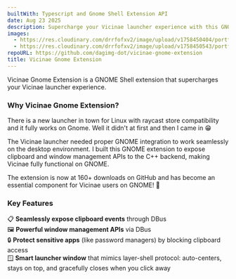 ```yaml
---
builtWith: Typescript and Gnome Shell Extension API
date: Aug 23 2025
description: Supercharge your Vicinae launcher experience with this GNOME Shell extension
images:
  - https://res.cloudinary.com/drrfofxv2/image/upload/v1758450404/portfolio/vicinae-gnome-extension-1758450392-1.png
  - https://res.cloudinary.com/drrfofxv2/image/upload/v1758450543/portfolio/vicinae-gnome-extension-1758450511-1.gif
repoURL: https://github.com/dagimg-dot/vicinae-gnome-extension
title: Vicinae Gnome Extension
---
```


Vicinae Gnome Extension is a GNOME Shell extension that supercharges your Vicinae launcher experience.

### Why Vicinae Gnome Extension?

There is a new launcher in town for Linux with raycast store compatibility and it fully works on Gnome. Well it didn't at first and then I came in 😁

The Vicinae launcher needed proper GNOME integration to work seamlessly on the desktop environment. I built this GNOME extension to expose clipboard and window management APIs to the C++ backend, making Vicinae fully functional on GNOME.

The extension is now at 160+ downloads on GitHub and has become an essential component for Vicinae users on GNOME! 🧨

### Key Features

📋 **Seamlessly expose clipboard events** through DBus  
🖼️ **Powerful window management APIs** via DBus  
🔒 **Protect sensitive apps** (like password managers) by blocking clipboard access  
🪟 **Smart launcher window** that mimics layer-shell protocol: auto-centers, stays on top, and gracefully closes when you click away
